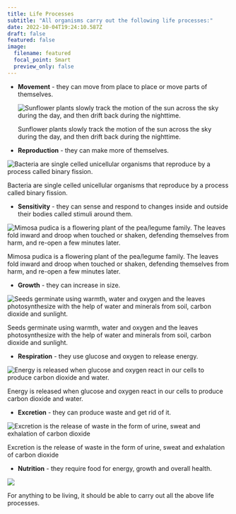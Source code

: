 ```yaml
---
title: Life Processes
subtitle: "All organisms carry out the following life processes:"
date: 2022-10-04T19:24:10.587Z
draft: false
featured: false
image:
  filename: featured
  focal_point: Smart
  preview_only: false
---
```

<!--StartFragment-->

* **Movement** - they can move from place to place or move parts of themselves.

  ![Sunflower plants slowly track the motion of the sun across the sky during the day, and then drift back during the nighttime.](https://www.thescienceteacher.co.ke/project/example/movement.gif)

  Sunflower plants slowly track the motion of the sun across the sky during the day, and then drift back during the nighttime.
* **Reproduction** - they can make more of themselves.

![Bacteria are single celled unicellular organisms that reproduce by a process called binary fission.](https://www.thescienceteacher.co.ke/project/example/reproduction.gif)

Bacteria are single celled unicellular organisms that reproduce by a process called binary fission.

* **Sensitivity** - they can sense and respond to changes inside and outside their bodies called stimuli around them.

![Mimosa pudica is a flowering plant of the pea/legume family. The leaves fold inward and droop when touched or shaken, defending themselves from harm, and re-open a few minutes later.](https://www.thescienceteacher.co.ke/project/example/sensitivity.gif)

Mimosa pudica is a flowering plant of the pea/legume family. The leaves fold inward and droop when touched or shaken, defending themselves from harm, and re-open a few minutes later.

* **Growth** - they can increase in size.

![Seeds germinate using warmth, water and oxygen and the leaves photosynthesize with the help of water and minerals from soil, carbon dioxide and sunlight.](https://www.thescienceteacher.co.ke/project/example/growth.gif)

Seeds germinate using warmth, water and oxygen and the leaves photosynthesize with the help of water and minerals from soil, carbon dioxide and sunlight.

* **Respiration** - they use glucose and oxygen to release energy.

![Energy is released when glucose and oxygen react in our cells to produce carbon dioxide and water.](https://www.thescienceteacher.co.ke/project/example/respiration.gif)

Energy is released when glucose and oxygen react in our cells to produce carbon dioxide and water.

* **Excretion** - they can produce waste and get rid of it.

![Excretion is the release of waste in the form of urine, sweat and exhalation of carbon dioxide](https://www.thescienceteacher.co.ke/project/example/excretion.gif)

Excretion is the release of waste in the form of urine, sweat and exhalation of carbon dioxide

* **Nutrition** - they require food for energy, growth and overall health.

![](https://www.thescienceteacher.co.ke/project/example/nutrition.gif)

For anything to be living, it should be able to carry out all the above life processes.

<!--EndFragment-->